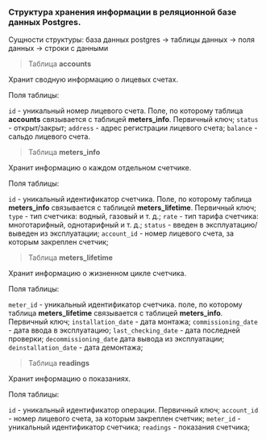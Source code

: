 ### Cтруктура хранения информации в реляционной базе данных Postgres.

Cущности структуры: база данных postgres -> таблицы данных -> поля данных -> строки с данными

> Таблица **accounts**

Хранит сводную информацию о лицевых счетах.

Поля таблицы: 

`id` - уникальный номер лицевого счета. Поле, по которому таблица **accounts** связывается с таблицей **meters_info**. Первичный ключ;
`status` - открыт/закрыт;
`address` - адрес регистрации лицевого счета;
`balance` - сальдо лицевого счета.

> Таблица **meters_info**

Хранит информацию о каждом отдельном счетчике.

Поля таблицы: 

`id` - уникальный идентификатор счетчика. Поле, по которому таблица **meters_info** связывается с таблицей **meters_lifetime**. Первичный ключ;
`type` - тип счетчика: водный, газовый и т. д.;
`rate` - тип тарифа счетчика: многотарифный, однотарифный и т. д.;
`status` - введен в эксплуатацию/выведен из эксплуатации;
`account_id` - номер лицевого счета, за которым закреплен счетчик;


> Таблица **meters_lifetime**

Хранит информацию о жизненном цикле счетчика. 

Поля таблицы: 

`meter_id` - уникальный идентификатор счетчика. поле, по которому таблица **meters_lifetime** связывается с таблицей **meters_info**. Первичный ключ;
`installation_date` - дата монтажа;
`commissioning_date` - дата ввода в эксплуатацию;
`last_checking_date` - дата последней проверки;
`decommissioning_date` дата вывода из эксплуатации;
`deinstallation_date` - дата демонтажа;


> Таблица **readings** 

Хранит информацию о показаниях. 

Поля таблицы:

`id` - уникальный идентификатор операции. Первичный ключ;
`account_id` - номер лицевого счета, за которым закреплен счетчик;
`meter_id` - уникальный идентификатор счетчика;
`readings` - показания счетчика;
